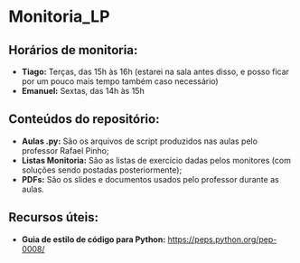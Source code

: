 # Monitoria_LP
## Horários de monitoria:
- **Tiago:** Terças, das 15h às 16h (estarei na sala antes disso, e posso ficar por um pouco mais tempo também caso necessário) 
- **Emanuel:** Sextas, das 14h às 15h

## Conteúdos do repositório:
- **Aulas .py:** São os arquivos de script produzidos nas aulas pelo professor Rafael Pinho;
- **Listas Monitoria:** São as listas de exercício dadas pelos monitores (com soluções sendo postadas posteriormente);
- **PDFs:** São os slides e documentos usados pelo professor durante as aulas.

## Recursos úteis:

- **Guia de estilo de código para Python:** https://peps.python.org/pep-0008/
